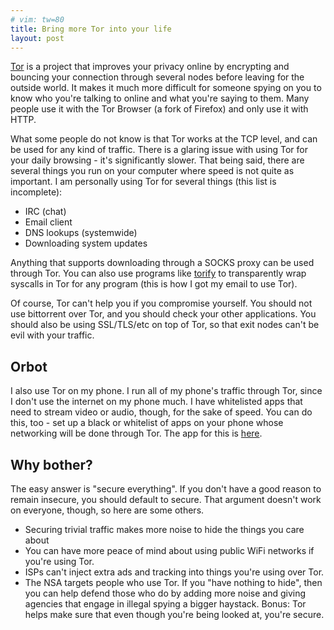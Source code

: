 ```yaml
---
# vim: tw=80
title: Bring more Tor into your life
layout: post
---
```


[Tor](https://www.torproject.org/) is a project that improves your privacy
online by encrypting and bouncing your connection through several nodes before
leaving for the outside world. It makes it much more difficult for someone
spying on you to know who you're talking to online and what you're saying to
them. Many people use it with the Tor Browser (a fork of Firefox) and only use
it with HTTP.

What some people do not know is that Tor works at the TCP level, and can be used
for any kind of traffic. There is a glaring issue with using Tor for your daily
browsing - it's significantly slower. That being said, there are several things
you run on your computer where speed is not quite as important. I am personally
using Tor for several things (this list is incomplete):

* IRC (chat)
* Email client
* DNS lookups (systemwide)
* Downloading system updates

Anything that supports downloading through a SOCKS proxy can be used through
Tor. You can also use programs like
[torify](https://trac.torproject.org/projects/tor/wiki/doc/TorifyHOWTO) to
transparently wrap syscalls in Tor for any program (this is how I got my email
to use Tor).

Of course, Tor can't help you if you compromise yourself. You should not use
bittorrent over Tor, and you should check your other applications. You should
also be using SSL/TLS/etc on top of Tor, so that exit nodes can't be evil with
your traffic.

## Orbot

I also use Tor on my phone. I run all of my phone's traffic through Tor, since I
don't use the internet on my phone much. I have whitelisted apps that need to
stream video or audio, though, for the sake of speed. You can do this, too - set
up a black or whitelist of apps on your phone whose networking will be done
through Tor. The app for this is
[here](https://guardianproject.info/apps/orbot/).

## Why bother?

The easy answer is "secure everything". If you don't have a good reason to
remain insecure, you should default to secure. That argument doesn't work on
everyone, though, so here are some others.

* Securing trivial traffic makes more noise to hide the things you care about
* You can have more peace of mind about using public WiFi networks if you're
    using Tor.
* ISPs can't inject extra ads and tracking into things you're using over Tor.
* The NSA targets people who use Tor. If you "have nothing to hide", then you
    can help defend those who do by adding more noise and giving agencies that
    engage in illegal spying a bigger haystack. Bonus: Tor helps make sure that
    even though you're being looked at, you're secure.
